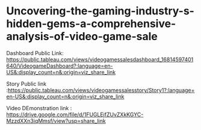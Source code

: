 # Uncovering-the-gaming-industry-s-hidden-gems-a-comprehensive-analysis-of-video-game-sale



Dashboard Public Link: https://public.tableau.com/views/videogamessalesdashboard_16814597401640/VideogameDashboard?:language=en-US&:display_count=n&:origin=viz_share_link

Story Public link :https://public.tableau.com/views/videogamessalesstory/Story1?:language=en-US&:display_count=n&:origin=viz_share_link

Video DEmonstration link : https://drive.google.com/file/d/1FUGLEjfZUvZXkKGYC-MzzdXXn3iqMmsf/view?usp=share_link
